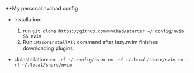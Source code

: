 **My personal nvchad config 

- Installation: 
    1. run `git clone https://github.com/NvChad/starter ~/.config/nvim && nvim`
    2. Run `:MasonInstallAll` command after lazy.nvim finishes downloading plugins.


- Uninstallation: 
   `rm -rf ~/.config/nvim
    rm -rf ~/.local/state/nvim
    rm -rf ~/.local/share/nvim`
